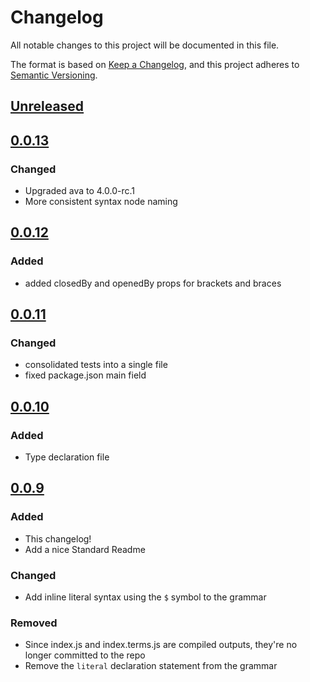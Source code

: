 # Changelog

All notable changes to this project will be documented in this file.

The format is based on [Keep a Changelog](https://keepachangelog.com/en/1.0.0/), and this project adheres to [Semantic Versioning](https://semver.org/spec/v2.0.0.html).

## [Unreleased]

## [0.0.13]

### Changed

- Upgraded ava to 4.0.0-rc.1
- More consistent syntax node naming

## [0.0.12]

### Added

- added closedBy and openedBy props for brackets and braces

## [0.0.11]

### Changed

- consolidated tests into a single file
- fixed package.json main field

## [0.0.10]

### Added

- Type declaration file

## [0.0.9]

### Added

- This changelog!
- Add a nice Standard Readme

### Changed

- Add inline literal syntax using the `$` symbol to the grammar

### Removed

- Since index.js and index.terms.js are compiled outputs, they're no longer committed to the repo
- Remove the `literal` declaration statement from the grammar

[unreleased]: https://github.com/underlay/lezer-tasl/compare/v0.0.13...HEAD
[0.0.13]: https://github.com/underlay/lezer-tasl/compare/v0.0.13
[0.0.12]: https://github.com/underlay/lezer-tasl/compare/v0.0.12
[0.0.11]: https://github.com/underlay/lezer-tasl/compare/v0.0.11
[0.0.10]: https://github.com/underlay/lezer-tasl/compare/v0.0.10
[0.0.9]: https://github.com/underlay/lezer-tasl/compare/v0.0.9
